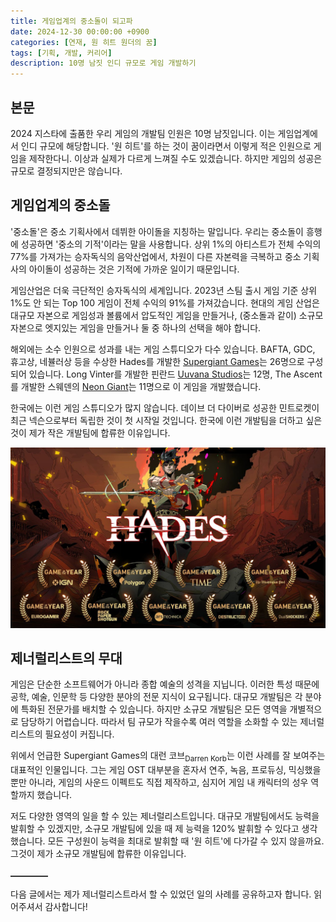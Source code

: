 ```yaml
---
title: 게임업계의 중소돌이 되고파
date: 2024-12-30 00:00:00 +0900
categories: [연재, 원 히트 원더의 꿈]
tags: [기획, 개발, 커리어]
description: 10명 남짓 인디 규모로 게임 개발하기
---
```


## 본문

2024 지스타에 출품한 우리 게임의 개발팀 인원은 10명 남짓입니다. 이는 게임업계에서 인디 규모에 해당합니다. '원 히트'를 하는 것이 꿈이라면서 이렇게 적은 인원으로 게임을 제작한다니. 이상과 실제가 다르게 느껴질 수도 있겠습니다. 하지만 게임의 성공은 규모로 결정되지만은 않습니다.


## 게임업계의 중소돌

'중소돌'은 중소 기획사에서 데뷔한 아이돌을 지칭하는 말입니다. 우리는 중소돌이 흥행에 성공하면 '중소의 기적'이라는 말을 사용합니다. 상위 1%의 아티스트가 전체 수익의 77%를 가져가는 승자독식의 음악산업에서, 차원이 다른 자본력을 극복하고 중소 기획사의 아이돌이 성공하는 것은 기적에 가까운 일이기 때문입니다.

게임산업은 더욱 극단적인 승자독식의 세계입니다. 2023년 스팀 출시 게임 기준 상위 1%도 안 되는 Top 100 게임이 전체 수익의 91%를 가져갔습니다. 현대의 게임 산업은 대규모 자본으로 게임성과 볼륨에서 압도적인 게임을 만들거나, (중소돌과 같이) 소규모 자본으로 엣지있는 게임을 만들거나 둘 중 하나의 선택을 해야 합니다.

해외에는 소수 인원으로 성과를 내는 게임 스튜디오가 다수 있습니다. BAFTA, GDC, 휴고상, 네뷸러상 등을 수상한 Hades를 개발한 [Supergiant Games](https://www.supergiantgames.com/team/)는 26명으로 구성되어 있습니다. Long Vinter를 개발한 핀란드 [Uuvana Studios](https://www.uuvana.com/about)는 12명, The Ascent를 개발한 스웨덴의 [Neon Giant](https://www.unrealengine.com/ko/developer-interviews/11-person-studio-neon-giant-delivering-next-gen-passion-project-the-ascent)는 11명으로 이 게임을 개발했습니다.

한국에는 이런 게임 스튜디오가 많지 않습니다. 데이브 더 다이버로 성공한 민트로켓이 최근 넥슨으로부터 독립한 것이 첫 시작일 것입니다. 한국에 이런 개발팀을 더하고 싶은 것이 제가 작은 개발팀에 합류한 이유입니다.

![20명 규모 개발로 올해의 게임을 다수 차지한 HADES](/assets/img/2024/2024-small-game-hades.jpg)


## 제너럴리스트의 무대

게임은 단순한 소프트웨어가 아니라 종합 예술의 성격을 지닙니다. 이러한 특성 때문에 공학, 예술, 인문학 등 다양한 분야의 전문 지식이 요구됩니다. 대규모 개발팀은 각 분야에 특화된 전문가를 배치할 수 있습니다. 하지만 소규모 개발팀은 모든 영역을 개별적으로 담당하기 어렵습니다. 따라서 팀 규모가 작을수록 여러 역할을 소화할 수 있는 제너럴리스트의 필요성이 커집니다.

위에서 언급한 Supergiant Games의 대런 코브<sub>Darren Korb</sub>는 이런 사례를 잘 보여주는 대표적인 인물입니다. 그는 게임 OST 대부분을 혼자서 연주, 녹음, 프로듀싱, 믹싱했을 뿐만 아니라, 게임의 사운드 이펙트도 직접 제작하고, 심지어 게임 내 캐릭터의 성우 역할까지 했습니다.

저도 다양한 영역의 일을 할 수 있는 제너럴리스트입니다. 대규모 개발팀에서도 능력을 발휘할 수 있겠지만, 소규모 개발팀에 있을 때 제 능력을 120% 발휘할 수 있다고 생각했습니다. 모든 구성원이 능력을 최대로 발휘할 때 '원 히트'에 다가갈 수 있지 않을까요. 그것이 제가 소규모 개발팀에 합류한 이유입니다.


![구분선](/assets/img/hr-line.png)

다음 글에서는 제가 제너럴리스트라서 할 수 있었던 일의 사례를 공유하고자 합니다. 읽어주셔서 감사합니다!
